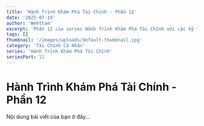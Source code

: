 ```yaml
---
title: 'Hành Trình Khám Phá Tài Chính - Phần 12'
date: '2025-07-19'
author: 'Wehttam'
excerpt: 'Phần 12 của series Hành Trình Khám Phá Tài Chính với các kỹ thuật và ví dụ thực tế.'
tags: []
thumbnail: '/images/uploads/default-thumbnail.jpg'
category: 'Tài Chính Cá Nhân'
series: 'Hành Trình Khám Phá Tài Chính'
seriesPart: 12
---
```


# Hành Trình Khám Phá Tài Chính - Phần 12

Nội dung bài viết của bạn ở đây...
